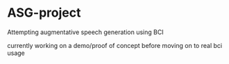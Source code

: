 # ASG-project
Attempting augmentative speech generation using BCI 

currently working on a demo/proof of concept before moving on to real bci usage
